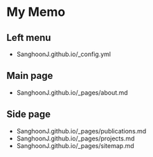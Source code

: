 # My Memo

## Left menu
 - SanghoonJ.github.io/_config.yml

## Main page
 - SanghoonJ.github.io/_pages/about.md

## Side page
 - SanghoonJ.github.io/_pages/publications.md
 - SanghoonJ.github.io/_pages/projects.md
 - SanghoonJ.github.io/_pages/sitemap.md
